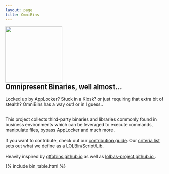 ```yaml
---
layout: page
title: OmniBins
---
```


<script async src="https://www.googletagmanager.com/gtag/js?id=G-3VWR0MWT8H"></script>
<script>
  window.dataLayer = window.dataLayer || [];
  function gtag(){dataLayer.push(arguments);}
  gtag('js', new Date());

  gtag('config', 'G-3VWR0MWT8H');
</script>

<div class="header-box">
<a href="https://github.com/OmniBins/OmniBins/blob/master/README.md"><img src="{{ '/assets/logo.png' | relative_url }}" height="180" style="margin-right: 10px;"></a>
<div>
<h2 style="margin-top: 0">Omnipresent Binaries, well almost...</h2>


Locked up by AppLocker? Stuck in a Kiosk? or just requiring that extra bit of stealth? OmniBins has a way out! or in I guess..
<br><br>

This project collects third-party binaries and libraries commonly found in business environments which can be leveraged to execute commands, manipulate files, bypass AppLocker and much more.
<br>
<br>
If you want to contribute, check out our
<a href="https://github.com/OmniBins/OmniBins/blob/master/CONTRIBUTING.md">contribution guide</a>.
Our <a href="https://github.com/OmniBins/OmniBins#criteria">criteria list</a> sets out what we define as a LOLBin/Script/Lib.
<br>
<br>
Heavily inspired by <a href="https://gtfobins.github.io/">gtfobins.github.io</a> as well as <a href="https://lolbas-project.github.io/
">lolbas-project.github.io
</a>.
</div>
</div>

[functions]: /functions/
{% include bin_table.html %}
